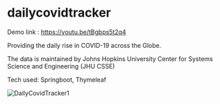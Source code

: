 # dailycovidtracker
Demo link : https://youtu.be/tBgbps5t2q4

Providing the daily rise in COVID-19 across the Globe.

The data is maintained by Johns Hopkins University Center for Systems Science and Engineering (JHU CSSE)

Tech used: Springboot, Thymeleaf


![DailyCovidTracker1](https://user-images.githubusercontent.com/65174148/196002899-b4944575-303e-4022-a4e1-0c55eba8a4aa.JPG)


